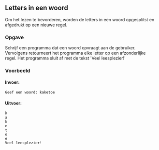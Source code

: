## Letters in een woord

Om het lezen te bevorderen, worden de letters in een woord opgesplitst en afgedrukt op een nieuwe regel.


### Opgave

Schrijf een programma dat een woord opvraagt aan de gebruiker. Vervolgens retourneert het programma elke letter op een afzonderlijke regel. Het programma sluit af met de tekst 'Veel leesplezier!'


### Voorbeeld

#### Invoer:

```
Geef een woord: kaketoe
```

#### Uitvoer:

```
k
a
k
e
t
o
e
Veel leesplezier!

```
